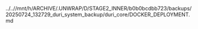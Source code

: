 ../..//mnt/h/ARCHIVE/.UNWRAP/D/STAGE2_INNER/b0b0bcdbb723/backups/20250724_132729_duri_system_backup/duri_core/DOCKER_DEPLOYMENT.md